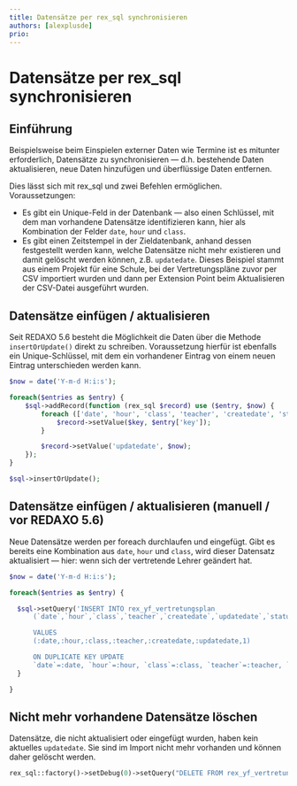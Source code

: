 ```yaml
---
title: Datensätze per rex_sql synchronisieren
authors: [alexplusde]
prio:
---
```


# Datensätze per rex_sql synchronisieren

## Einführung

Beispielsweise beim Einspielen externer Daten wie Termine ist es mitunter erforderlich, Datensätze zu synchronisieren — d.h. bestehende Daten aktualisieren, neue Daten hinzufügen und überflüssige Daten entfernen.

Dies lässt sich mit rex_sql und zwei Befehlen ermöglichen. Voraussetzungen:

* Es gibt ein Unique-Feld in der Datenbank — also einen Schlüssel, mit dem man vorhandene Datensätze identifizieren kann, hier als Kombination der Felder `date`, `hour` und `class`.
* Es gibt einen Zeitstempel in der Zieldatenbank, anhand dessen festgestellt werden kann, welche Datensätze nicht mehr existieren und damit gelöscht werden können, z.B. `updatedate`.
Dieses Beispiel stammt aus einem Projekt für eine Schule, bei der Vertretungspläne zuvor per CSV importiert wurden und dann per Extension Point beim Aktualisieren der CSV-Datei ausgeführt wurden.

## Datensätze einfügen / aktualisieren

Seit REDAXO 5.6 besteht die Möglichkeit die Daten über die Methode `insertOrUpdate()` direkt zu schreiben. Voraussetzung hierfür ist ebenfalls ein Unique-Schlüssel, mit dem ein vorhandener Eintrag von einem neuen Eintrag unterschieden werden kann.

```php
$now = date('Y-m-d H:i:s');

foreach($entries as $entry) {
    $sql->addRecord(function (rex_sql $record) use ($entry, $now) {
        foreach (['date', 'hour', 'class', 'teacher', 'createdate', 'status'] as $key) {
            $record->setValue($key, $entry['key']);
        }

        $record->setValue('updatedate', $now);
    });
}

$sql->insertOrUpdate();
```

## Datensätze einfügen / aktualisieren (manuell / vor REDAXO 5.6)

Neue Datensätze werden per foreach durchlaufen und eingefügt. Gibt es bereits eine Kombination aus `date`, `hour` und `class`, wird dieser Datensatz aktualisiert — hier: wenn sich der vertretende Lehrer geändert hat.

```php
$now = date('Y-m-d H:i:s');

foreach($entries as $entry) {

  $sql->setQuery('INSERT INTO rex_yf_vertretungsplan
      (`date`,`hour`,`class`,`teacher`,`createdate`,`updatedate`,`status`) 

      VALUES 
      (:date,:hour,:class,:teacher,:createdate,:updatedate,1)

      ON DUPLICATE KEY UPDATE 
      `date`=:date, `hour`=:hour, `class`=:class, `teacher`=:teacher, `updatedate`=:updatedate', [":date" => $entry['date'], ":hour" => $entry['hour'], ":class" => $entry['class'], ":teacher" => $entry['teacher'], ":updatedate" => $now]);
  }

}
```

## Nicht mehr vorhandene Datensätze löschen

Datensätze, die nicht aktualisiert oder eingefügt wurden, haben kein aktuelles `updatedate`. Sie sind im Import nicht mehr vorhanden und können daher gelöscht werden.

```php
rex_sql::factory()->setDebug(0)->setQuery("DELETE FROM rex_yf_vertretungsplan WHERE updatedate < ?", [$now]);
```
